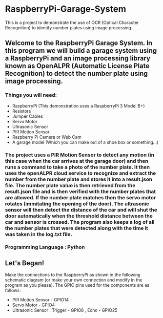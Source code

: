 # RaspberryPi-Garage-System
This is a project to demonstrate the use of OCR (Optical Character Recognition) to identify number plates using image processing. 

## Welcome to the RaspberryPi Garage System. In this program we will build a garage system using a RaspberryPi and an image processing library known as OpenALPR (Automatic License Plate Recognition) to detect the number plate using image processing. 

### Things you will need: 
* RaspberryPi (This demonstration uses a RaspberryPi 3 Model B+)
* Resistors
* Jumper Cables
* Servo Motor
* Ultrasonic Sensor
* PIR Motion Sensor
* Raspberry Pi Camera or Web Cam
* A garage model (Which you can make out of a shoe box or something...)

### The project uses a PIR Motion Sensor to detect any motion (in this case when the car arrives at the garage door) and then runs a command to take a photo of the number plate. It then uses the openALPR cloud service to recognize and extract the number from the number plate and stores it into a result.json file. The number plate value is then retrieved from the result.json file and is then verified with the number plates that are allowed. If the number plate matches then the servo motor rotates (immitating the opening of the door). The ultrasonic sensor will then detect the distance of the car and will shut the door automatically when the threshold distance between the car and sensor is crossed. The program also keeps a log of all the number plates that were detected along with the time it was taken in the log.txt file.

### Programming Language : Python

## Let's Began!
Make the connections to the RaspberryPi as shown in the following schematic diagram (or make your own connection and modify in the program as you please). 
The GPIO pins used for the components are as follows: 
* PIR Motion Sensor - GPIO14
* Servo Motor - GPIO4
* Ultrasonic Sensor : Trigger - GPIO8 , Echo - GPIO25

###



